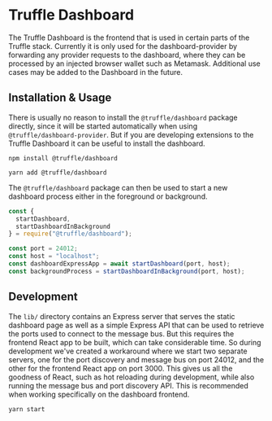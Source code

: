 # Truffle Dashboard

The Truffle Dashboard is the frontend that is used in certain parts of the Truffle stack. Currently it is only used for the dashboard-provider by forwarding any provider requests to the dashboard, where they can be processed by an injected browser wallet such as Metamask. Additional use cases may be added to the Dashboard in the future.

## Installation & Usage

There is usually no reason to install the `@truffle/dashboard` package directly, since it will be started automatically when using `@truffle/dashboard-provider`. But if you are developing extensions to the Truffle Dashboard it can be useful to install the dashboard.

```
npm install @truffle/dashboard
```

```
yarn add @truffle/dashboard
```

The `@truffle/dashboard` package can then be used to start a new dashboard process either in the foreground or background.

```js
const {
  startDashboard,
  startDashboardInBackground
} = require("@truffle/dashboard");

const port = 24012;
const host = "localhost";
const dashboardExpressApp = await startDashboard(port, host);
const backgroundProcess = startDashboardInBackground(port, host);
```

## Development

The `lib/` directory contains an Express server that serves the static dashboard page as well as a simple Express API that can be used to retrieve the ports used to connect to the message bus. But this requires the frontend React app to be built, which can take considerable time. So during development we've created a workaround where we start two separate servers, one for the port discovery and message bus on port 24012, and the other for the frontend React app on port 3000. This gives us all the goodness of React, such as hot reloading during development, while also running the message bus and port discovery API. This is recommended when working specifically on the dashboard frontend.

```
yarn start
```

